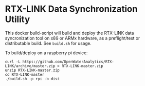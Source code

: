 # RTX-LINK Data Synchronization Utility

This docker build-script will build and deploy the RTX-LINK data syncronization tool on x86 or ARMx hardware, as a preflight/test or distributable build. 
See `build.sh` for usage.

To build/deploy on a raspberry pi device:

```
curl -L https://github.com/OpenWaterAnalytics/RTX-LINK/archive/master.zip > RTX-LINK-master.zip
unzip RTX-LINK-master.zip
cd RTX-LINK-master
./build.sh -p rpi -b dist
```
